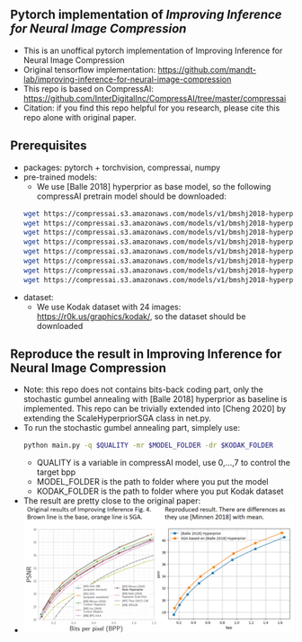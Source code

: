 ## Pytorch implementation of *Improving Inference for Neural Image Compression*
* This is an unoffical pytorch implementation of Improving Inference for Neural Image Compression
* Original tensorflow implementation: https://github.com/mandt-lab/improving-inference-for-neural-image-compression
* This repo is based on CompressAI: https://github.com/InterDigitalInc/CompressAI/tree/master/compressai
* Citation: if you find this repo helpful for you research, please cite this repo alone with original paper.

## Prerequisites
* packages: pytorch + torchvision, compressai, numpy
* pre-trained models:
    * We use [Balle 2018] hyperprior as base model, so the following compressAI pretrain model should be downloaded:
    ```bash
    wget https://compressai.s3.amazonaws.com/models/v1/bmshj2018-hyperprior-1-7eb97409.pth.tar
    wget https://compressai.s3.amazonaws.com/models/v1/bmshj2018-hyperprior-2-93677231.pth.tar
    wget https://compressai.s3.amazonaws.com/models/v1/bmshj2018-hyperprior-3-6d87be32.pth.tar
    wget https://compressai.s3.amazonaws.com/models/v1/bmshj2018-hyperprior-4-de1b779c.pth.tar
    wget https://compressai.s3.amazonaws.com/models/v1/bmshj2018-hyperprior-5-f8b614e1.pth.tar
    wget https://compressai.s3.amazonaws.com/models/v1/bmshj2018-hyperprior-6-1ab9c41e.pth.tar
    wget https://compressai.s3.amazonaws.com/models/v1/bmshj2018-hyperprior-7-3804dcbd.pth.tar
    wget https://compressai.s3.amazonaws.com/models/v1/bmshj2018-hyperprior-8-a583f0cf.pth.tar
    ```
* dataset:
    * We use Kodak dataset with 24 images: https://r0k.us/graphics/kodak/, so the dataset should be downloaded

## Reproduce the result in Improving Inference for Neural Image Compression
* Note: this repo does not contains bits-back coding part, only the stochastic gumbel annealing with [Balle 2018] hyperprior as baseline is implemented. This repo can be trivially extended into [Cheng 2020] by extending the ScaleHyperpriorSGA class in net.py.
* To run the stochastic gumbel annealing part, simplely use:
    ```bash
    python main.py -q $QUALITY -mr $MODEL_FOLDER -dr $KODAK_FOLDER
    ```
    * QUALITY is a variable in compressAI model, use 0,...,7 to control the target bpp
    * MODEL_FOLDER is the path to folder where you put the model
    * KODAK_FOLDER is the path to folder where you put Kodak dataset
* The result are pretty close to the original paper:
* ![Alt text](results.png)

